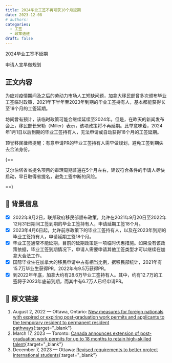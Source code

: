 ```yaml
---
title: 2024毕业工签不再可获18个月延期
date: 2023-12-08
# authors:
categories:
  - 工签
  - 政策速递
draft: false
---
```


<!-- ![cover pic](../img/6.jpg) -->
<style>
	.coverpic-container.date20231208 {
	background-image: url("/blog/img/8.jpg");
	}
</style>

<div class="coverWrapper">
<div class="coverpic-container date20231208" >
	<p class="title">2024毕业工签不延期</p>
	<p>申请人宜早做规划</p>
</div>
</div>



## 正文内容

为应对疫情期间及之后的劳动力市场人工短缺问题，加拿大移民部曾多次颁布毕业工签临时政策，2021年下半年至2023年到期的毕业工签持有人，基本都能获得长至18个月的工签延期。

<!-- more -->

坊间曾有预计，该临时政策可能会继续延续至2024年。但是，在昨天的新闻发布会上，移民部长米勒（Miller）表示，该项政策将不再延期。此举意味着，2024年1月1日以后到期的毕业工签持有人，无法申请或自动获得18个月的工签延期。

顶誉移民律师提醒：有意申请PR的毕业工签持有人需早做规划，避免工签到期失去合法身份。

{==

艾尔伯塔省省提名项目的审理周期普遍在5个月左右，建议符合条件的申请人尽快启动，早日取得省提名，避免工签中断的风险。

==}

## 📝 背景信息

- [x] 2022年8月2日，联邦政府移民部颁布政策，允许在2021年9月20日至2022年12月31日期间工签到期的毕业工签持有人，申请延期工签18个月。
- [x] 2023年4月6日起，允许前序政策下的毕业工签持有人，以及在2023年到期的毕业工签持有人，申请延期工签18个月。
- [x] 毕业工签通常不能延期，目前的延期政策是一项临时优惠措施。如果没有该政策依据，毕业工签到期情况下，申请人需要申请其他工签类型才可以继续在加拿大合法工作。
- [x] 国际毕业生在加拿大的移民申请中占有相当比例，据移民部统计，2021年有15.7万毕业生获得PR，2022年有9.5万获得PR。
- [x] 到2022年年底，加拿大约有28.6万毕业工签持有人。其中，约有12.7万的工签将于2023年底前到期，而其中有6.7万人已经申请PR。

## 🔗 原文链接

1. August 2, 2022 — Ottawa, Ontario: [New measures for foreign nationals with expired or expiring post-graduation work permits and applicants to the temporary resident to permanent resident pathways](https://www.canada.ca/en/immigration-refugees-citizenship/news/notices/measures-post-graduation-work-permits-temporary-resident-permanent-resident-pathways.html){:target="_blank"}
2. March 17, 2023 — Toronto: [Canada announces extension of post-graduation work permits for up to 18 months to retain high-skilled talent](https://www.canada.ca/en/immigration-refugees-citizenship/news/2023/03/canada-announces-extension-of-post-graduation-work-permits-for-up-to-18-months-to-retain-high-skilled-talent.html){:target="_blank"}
3. December 7, 2023 — Ottawa: [Revised requirements to better protect international students](https://www.canada.ca/en/immigration-refugees-citizenship/news/2023/12/revised-requirements-to-better-protect-international-students.html){:target="_blank"}



